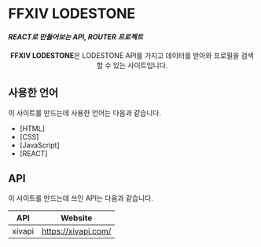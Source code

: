 # FFXIV LODESTONE

#### _REACT로 만들어보는 API, ROUTER 프로젝트_

<p align="center"><strong>FFXIV LODESTONE</strong>은 LODESTONE API를 가지고 데이터를 받아와 프로필을 검색할 수 있는 사이트입니다.<br>

## 사용한 언어

이 사이트를 만드는데 사용한 언어는 다음과 같습니다.

- [HTML]
- [CSS]
- [JavaScript]
- [REACT]

## API

이 사이트를 만드는데 쓰인 API는 다음과 같습니다.

| API    | Website             |
| ------ | ------------------- |
| xivapi | https://xivapi.com/ |
